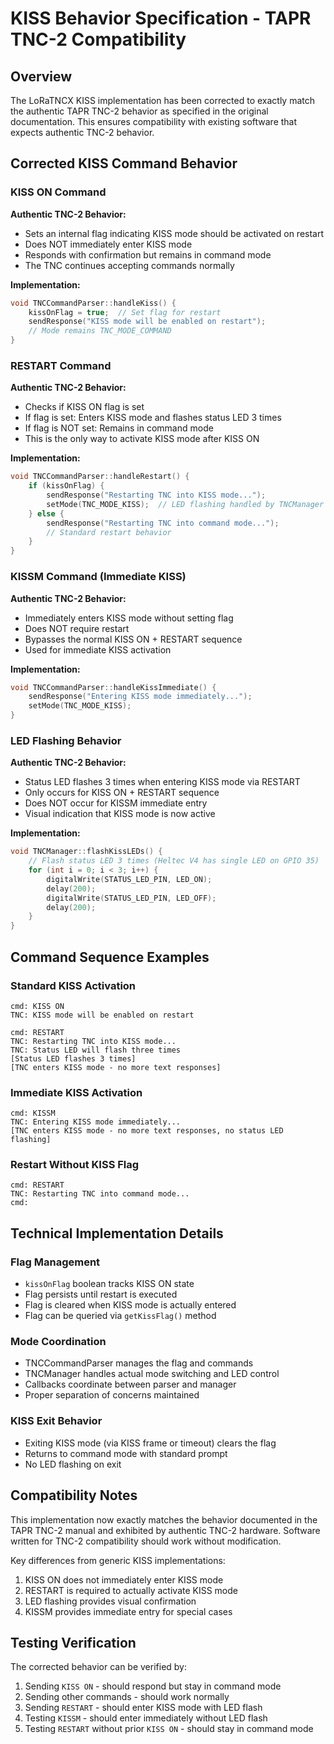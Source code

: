 # KISS Behavior Specification - TAPR TNC-2 Compatibility

## Overview

The LoRaTNCX KISS implementation has been corrected to exactly match the authentic TAPR TNC-2 behavior as specified in the original documentation. This ensures compatibility with existing software that expects authentic TNC-2 behavior.

## Corrected KISS Command Behavior

### KISS ON Command

**Authentic TNC-2 Behavior:**
- Sets an internal flag indicating KISS mode should be activated on restart
- Does NOT immediately enter KISS mode
- Responds with confirmation but remains in command mode
- The TNC continues accepting commands normally

**Implementation:**
```cpp
void TNCCommandParser::handleKiss() {
    kissOnFlag = true;  // Set flag for restart
    sendResponse("KISS mode will be enabled on restart");
    // Mode remains TNC_MODE_COMMAND
}
```

### RESTART Command

**Authentic TNC-2 Behavior:**
- Checks if KISS ON flag is set
- If flag is set: Enters KISS mode and flashes status LED 3 times
- If flag is NOT set: Remains in command mode
- This is the only way to activate KISS mode after KISS ON

**Implementation:**
```cpp
void TNCCommandParser::handleRestart() {
    if (kissOnFlag) {
        sendResponse("Restarting TNC into KISS mode...");
        setMode(TNC_MODE_KISS);  // LED flashing handled by TNCManager
    } else {
        sendResponse("Restarting TNC into command mode...");
        // Standard restart behavior
    }
}
```

### KISSM Command (Immediate KISS)

**Authentic TNC-2 Behavior:**
- Immediately enters KISS mode without setting flag
- Does NOT require restart
- Bypasses the normal KISS ON + RESTART sequence
- Used for immediate KISS activation

**Implementation:**
```cpp
void TNCCommandParser::handleKissImmediate() {
    sendResponse("Entering KISS mode immediately...");
    setMode(TNC_MODE_KISS);
}
```

### LED Flashing Behavior

**Authentic TNC-2 Behavior:**
- Status LED flashes 3 times when entering KISS mode via RESTART
- Only occurs for KISS ON + RESTART sequence
- Does NOT occur for KISSM immediate entry
- Visual indication that KISS mode is now active

**Implementation:**
```cpp
void TNCManager::flashKissLEDs() {
    // Flash status LED 3 times (Heltec V4 has single LED on GPIO 35)
    for (int i = 0; i < 3; i++) {
        digitalWrite(STATUS_LED_PIN, LED_ON);
        delay(200);
        digitalWrite(STATUS_LED_PIN, LED_OFF);
        delay(200);
    }
}
```

## Command Sequence Examples

### Standard KISS Activation
```
cmd: KISS ON
TNC: KISS mode will be enabled on restart

cmd: RESTART  
TNC: Restarting TNC into KISS mode...
TNC: Status LED will flash three times
[Status LED flashes 3 times]
[TNC enters KISS mode - no more text responses]
```

### Immediate KISS Activation
```
cmd: KISSM
TNC: Entering KISS mode immediately...
[TNC enters KISS mode - no more text responses, no status LED flashing]
```

### Restart Without KISS Flag
```
cmd: RESTART
TNC: Restarting TNC into command mode...
cmd:
```

## Technical Implementation Details

### Flag Management
- `kissOnFlag` boolean tracks KISS ON state
- Flag persists until restart is executed
- Flag is cleared when KISS mode is actually entered
- Flag can be queried via `getKissFlag()` method

### Mode Coordination
- TNCCommandParser manages the flag and commands
- TNCManager handles actual mode switching and LED control
- Callbacks coordinate between parser and manager
- Proper separation of concerns maintained

### KISS Exit Behavior
- Exiting KISS mode (via KISS frame or timeout) clears the flag
- Returns to command mode with standard prompt
- No LED flashing on exit

## Compatibility Notes

This implementation now exactly matches the behavior documented in the TAPR TNC-2 manual and exhibited by authentic TNC-2 hardware. Software written for TNC-2 compatibility should work without modification.

Key differences from generic KISS implementations:
1. KISS ON does not immediately enter KISS mode
2. RESTART is required to actually activate KISS mode
3. LED flashing provides visual confirmation
4. KISSM provides immediate entry for special cases

## Testing Verification

The corrected behavior can be verified by:
1. Sending `KISS ON` - should respond but stay in command mode
2. Sending other commands - should work normally
3. Sending `RESTART` - should enter KISS mode with LED flash
4. Testing `KISSM` - should enter immediately without LED flash
5. Testing `RESTART` without prior `KISS ON` - should stay in command mode